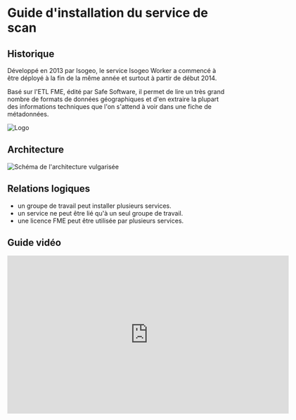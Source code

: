 # Guide d&apos;installation du service de scan

## Historique

Développé en 2013 par Isogeo, le service Isogeo Worker a commencé à être déployé à la fin de la même année et surtout à partir de début 2014.

Basé sur l&apos;ETL FME, édité par Safe Software, il permet de lire un très grand nombre de formats de données géographiques et d&apos;en extraire la plupart des informations techniques que l&apos;on s&apos;attend à voir dans une fiche de métadonnées.

![Logo ](http://www.safe.com/inc/images/safe-software-logo.png)

## Architecture

![Schéma de l&apos;architecture vulgarisée](/images/scanFME_architecture.png "Architecture globale du service de scan Isogeo")

## Relations logiques

* un groupe de travail peut installer plusieurs services.
* un service ne peut être lié qu&apos;à un seul groupe de travail.
* une licence FME peut être utilisée par plusieurs services.

## Guide vidéo

<iframe width="640" height="360" src="https://www.youtube.com/embed/gLCSeQZMqvs" frameborder="0" allowfullscreen></iframe>
